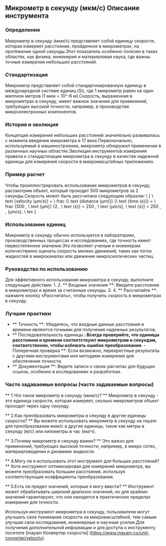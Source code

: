 ## Микрометр в секунду (мкм/с) Описание инструмента

### Определение
Микрометр в секунду (мкм/с) представляет собой единицу скорости, которая измеряет расстояние, пройденное в микрометрах, на протяжении одной секунды.Этот показатель особенно полезен в таких областях, как физика, инженерия и материаловая наука, где важны точные измерения небольших расстояний.

### Стандартизация
Микрометр представляет собой стандартизированную единицу в международной системе единиц (Si), где 1 микрометр равен на один миллион метров (1 мкм = 10^-6 м).Скорость, выраженная в микрометрах в секунду, имеет важное значение для применений, требующих высокой точности, например, в производстве микроэлектронных компонентов.

### История и эволюция
Концепция измерения небольших расстояний значительно развивалась с момента введения микрометра в 17 веке.Первоначально, используемый в машиностроении, микрометр обнаружил применение в различных научных областях.Эволюция инструментов измерения привела к стандартизации микрометра в секунду в качестве надежной единицы для измерения скорости в микромасштабных приложениях.

### Пример расчет
Чтобы проиллюстрировать использование микрометров в секунду, рассмотрим объект, который проходит 500 микрометров за 2 секунды.Скорость может быть рассчитана следующим образом:
\ [
\ text {velocity (µm/s)} = \ frac {\ text {distance (µm)}} {\ text {time (s)}} = \ frac {500 \, \ text {µm}} {2 \, \ text {s}} = 250 \, \ text {µm/s}, \ text {s}} = 250 \, \, {µm/s}, \ tex
\]

### Использование единиц
Микрометр в секунду обычно используется в лабораториях, производственных процессах и исследованиях, где точность имеет первостепенное значение.Это позволяет ученым и инженерам количественно оценить скорость мелких движений, таких как поток жидкостей в микроканалах или движение микроскопических частиц.

### Руководство по использованию
Для эффективного использования микрометра в секунду, выполните следующие действия:
1.
2. ** Входные значения **: Введите расстояние в микрометрах и время за считанные секунды.
3.
4. ** Рассчитайте **: нажмите кнопку «Рассчитать», чтобы получить скорость в микрометрах в секунду.

### Лучшие практики
- ** Точность **: Убедитесь, что входные данные расстояния и времени являются точными для получения надежных результатов.
- ** Последовательность единицы **: Всегда проверяйте, что единицы расстояния и времени соответствуют микрометрам и секундам, соответственно, чтобы избежать ошибок преобразования.
-** Поперечная проверка **: Если возможно, перекрестные результаты с другими инструментами или методами измерения для обеспечения точности.
- ** Документация **: Ведите записи о своих расчетах для будущих ссылок, особенно в исследованиях и разработках.

### Часто задаваемые вопросы (часто задаваемые вопросы)

** 1.Что такое микрометр в секунду (мкм/с)? **
Микрометр в секунду - это единица скорости, которая измеряет, сколько микрометров объект проходит через одну секунду.

** 2.Как преобразовать микрометры в секунду в другие единицы скорости? **
Вы можете использовать микрометр в секунду на nayam для преобразования мкм/с в другие единицы, такие как метры в секунду (м/с) или километры в час (км/ч).

** 3.Почему микрометр в секунду важен? **
Это важно для применений, требующих высокой точности, например, в микро сетях, материаловедении и динамике жидкости.

** 4.Могу ли я использовать этот инструмент для больших расстояний? **
Хотя инструмент оптимизирован для измерений микрометра, вы можете преобразовать большие расстояния, используя соответствующие коэффициенты преобразования.

** 5.Есть ли предел значений, которые я могу ввести? **
Инструмент может обрабатывать широкий диапазон значений, но для крайних значений гарантируют, что они находятся в практических пределах измерения для точности.

Используя инструмент микрометра в секунду, пользователи могут улучшить свое понимание скорости на микромасштабной, тем самым улучшая свои исследования, инженерные и научные усилия.Для получения дополнительной информации и для доступа к инструменту посетите [inayam Конвертер скорости] (https://www.inayam.co/unit-converter/velocity).